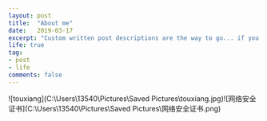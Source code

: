 ```yaml
---
layout: post
title:  "About me"
date:   2019-03-17
excerpt: "Custom written post descriptions are the way to go... if you're not lazy."
life: true
tag:
- post
- life
comments: false
---
```

![touxiang](C:\Users\13540\Pictures\Saved Pictures\touxiang.jpg)![网络安全证书](C:\Users\13540\Pictures\Saved Pictures\网络安全证书.png)